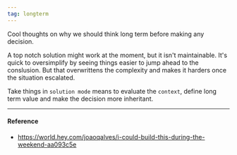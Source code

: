 ```yaml
---
tag: longterm
---
```


Cool thoughts on why we should think long term before making any decision.

A top notch solution might work at the moment, but it isn't maintainable. It's
quick to oversimplify by seeing things easier to jump ahead to the conslusion.
But that overwrittens the complexity and makes it harders once the situation
escalated.

Take things in `solution mode` means to evaluate the `context`, define long term
value and make the decision more inheritant.

---

#### Reference

- https://world.hey.com/joaoqalves/i-could-build-this-during-the-weekend-aa093c5e
